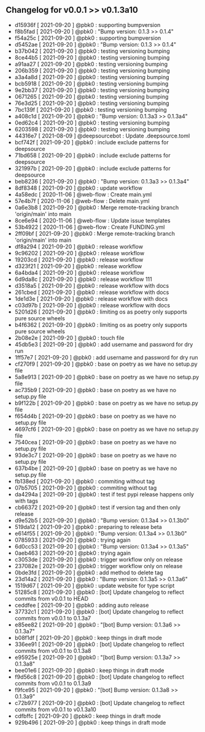 ## Changelog for v0.0.1 >> v0.1.3a10

+ d15936f [ 2021-09-20 ] @pbk0 : supporting bumpversion
+ f8b5fad [ 2021-09-20 ] @pbk0 : "Bump version: 0.1.3 >> 0.1.4"
+ f54a25c [ 2021-09-20 ] @pbk0 : supporting bumpversion
+ d5452ae [ 2021-09-20 ] @pbk0 : "Bump version: 0.1.3 >> 0.1.4"
+ b37b042 [ 2021-09-20 ] @pbk0 : testing versioning bumping
+ 8ce44b5 [ 2021-09-20 ] @pbk0 : testing versioning bumping
+ a91aa27 [ 2021-09-20 ] @pbk0 : testing versioning bumping
+ 206b359 [ 2021-09-20 ] @pbk0 : testing versioning bumping
+ a3a4a8d [ 2021-09-20 ] @pbk0 : testing versioning bumping
+ bcb5918 [ 2021-09-20 ] @pbk0 : testing versioning bumping
+ 9e2bb37 [ 2021-09-20 ] @pbk0 : testing versioning bumping
+ 0671265 [ 2021-09-20 ] @pbk0 : testing versioning bumping
+ 76e3d25 [ 2021-09-20 ] @pbk0 : testing versioning bumping
+ 7bc139f [ 2021-09-20 ] @pbk0 : testing versioning bumping
+ a408c1d [ 2021-09-20 ] @pbk0 : "Bump version: 0.1.3a3 >> 0.1.3a4"
+ 0ed62c4 [ 2021-09-20 ] @pbk0 : testing versioning bumping
+ 6203598 [ 2021-09-20 ] @pbk0 : testing versioning bumping
+ 44316e7 [ 2021-08-09 ] @deepsourcebot : Update .deepsource.toml
+ bcf742f [ 2021-09-20 ] @pbk0 : include exclude patterns for deepsource
+ 71bd658 [ 2021-09-20 ] @pbk0 : include exclude patterns for deepsource
+ 321997b [ 2021-09-20 ] @pbk0 : include exclude patterns for deepsource
+ beb8236 [ 2021-09-20 ] @pbk0 : "Bump version: 0.1.3a3 >> 0.1.3a4"
+ 8df8348 [ 2021-09-20 ] @pbk0 : update workflow
+ 4a58edc [ 2020-11-06 ] @web-flow : Create main.yml
+ 57e4b7f [ 2020-11-06 ] @web-flow : Delete main.yml
+ 0a6e3b8 [ 2021-09-20 ] @pbk0 : Merge remote-tracking branch 'origin/main' into main
+ 8ce6e94 [ 2020-11-06 ] @web-flow : Update issue templates
+ 53b4922 [ 2020-11-06 ] @web-flow : Create FUNDING.yml
+ 2ff09bf [ 2021-09-20 ] @pbk0 : Merge remote-tracking branch 'origin/main' into main
+ df8a294 [ 2021-09-20 ] @pbk0 : release workflow
+ 9c96202 [ 2021-09-20 ] @pbk0 : release workflow
+ 19203cd [ 2021-09-20 ] @pbk0 : release workflow
+ d323f21 [ 2021-09-20 ] @pbk0 : release workflow
+ 6a4bda4 [ 2021-09-20 ] @pbk0 : release workflow
+ 6d9da8c [ 2021-09-20 ] @pbk0 : release workflow 111
+ d3518a5 [ 2021-09-20 ] @pbk0 : release workflow with docs
+ 261cbed [ 2021-09-20 ] @pbk0 : release workflow with docs
+ 1de1d3e [ 2021-09-20 ] @pbk0 : release workflow with docs
+ c03d97b [ 2021-09-20 ] @pbk0 : release workflow with docs
+ 5201d26 [ 2021-09-20 ] @pbk0 : limiting os as poetry only supports pure source wheels
+ b4f6362 [ 2021-09-20 ] @pbk0 : limiting os as poetry only supports pure source wheels
+ 2b08e2e [ 2021-09-20 ] @pbk0 : touch file
+ 45db5e3 [ 2021-09-20 ] @pbk0 : add username and password for dry run
+ 1ff57e7 [ 2021-09-20 ] @pbk0 : add username and password for dry run
+ cf270f9 [ 2021-09-20 ] @pbk0 : base on poetry as we have no setup.py file
+ 5a8e913 [ 2021-09-20 ] @pbk0 : base on poetry as we have no setup.py file
+ ac735b9 [ 2021-09-20 ] @pbk0 : base on poetry as we have no setup.py file
+ b9f122b [ 2021-09-20 ] @pbk0 : base on poetry as we have no setup.py file
+ f654d4b [ 2021-09-20 ] @pbk0 : base on poetry as we have no setup.py file
+ 4697cf6 [ 2021-09-20 ] @pbk0 : base on poetry as we have no setup.py file
+ 7540cea [ 2021-09-20 ] @pbk0 : base on poetry as we have no setup.py file
+ 93de3c7 [ 2021-09-20 ] @pbk0 : base on poetry as we have no setup.py file
+ 637b4be [ 2021-09-20 ] @pbk0 : base on poetry as we have no setup.py file
+ fb138ed [ 2021-09-20 ] @pbk0 : commiting without tag
+ 07b5705 [ 2021-09-20 ] @pbk0 : commiting without tag
+ da4294a [ 2021-09-20 ] @pbk0 : test if test pypi release happens only with tags
+ cb66372 [ 2021-09-20 ] @pbk0 : test if version tag and then only release
+ d9e52b5 [ 2021-09-20 ] @pbk0 : "Bump version: 0.1.3a4 >> 0.1.3b0"
+ 519da12 [ 2021-09-20 ] @pbk0 : preparing to release beta
+ e614f55 [ 2021-09-20 ] @pbk0 : "Bump version: 0.1.3a4 >> 0.1.3b0"
+ 0785933 [ 2021-09-20 ] @pbk0 : trying again
+ 6d0cc53 [ 2021-09-20 ] @pbk0 : "Bump version: 0.1.3a4 >> 0.1.3a5"
+ 0aeb463 [ 2021-09-20 ] @pbk0 : trying again
+ c3053de [ 2021-09-20 ] @pbk0 : trigger workflow only on release
+ 237082e [ 2021-09-20 ] @pbk0 : trigger workflow only on release
+ 0bde3fd [ 2021-09-20 ] @pbk0 : add method to delete tag
+ 23d14a2 [ 2021-09-20 ] @pbk0 : "Bump version: 0.1.3a5 >> 0.1.3a6"
+ 1519d67 [ 2021-09-20 ] @pbk0 : update website for type script
+ 51285c8 [ 2021-09-20 ] @pbk0 : [bot] Update changelog to reflect commits from v0.0.1 to HEAD
+ ceddfee [ 2021-09-20 ] @pbk0 : adding auto release
+ 37732c1 [ 2021-09-20 ] @pbk0 : [bot] Update changelog to reflect commits from v0.0.1 to 0.1.3a7
+ e85ee82 [ 2021-09-20 ] @pbk0 : "[bot] Bump version: 0.1.3a6 >> 0.1.3a7"
+ b08f1df [ 2021-09-20 ] @pbk0 : keep things in draft mode
+ 336ee91 [ 2021-09-20 ] @pbk0 : [bot] Update changelog to reflect commits from v0.0.1 to 0.1.3a8
+ e95925e [ 2021-09-20 ] @pbk0 : "[bot] Bump version: 0.1.3a7 >> 0.1.3a8"
+ bee01e6 [ 2021-09-20 ] @pbk0 : keep things in draft mode
+ f9d56c8 [ 2021-09-20 ] @pbk0 : [bot] Update changelog to reflect commits from v0.0.1 to 0.1.3a9
+ f9fce95 [ 2021-09-20 ] @pbk0 : "[bot] Bump version: 0.1.3a8 >> 0.1.3a9"
+ c72b977 [ 2021-09-20 ] @pbk0 : [bot] Update changelog to reflect commits from v0.0.1 to v0.1.3a10
+ cdfbffc [ 2021-09-20 ] @pbk0 : keep things in draft mode
+ 929b496 [ 2021-09-20 ] @pbk0 : keep things in draft mode